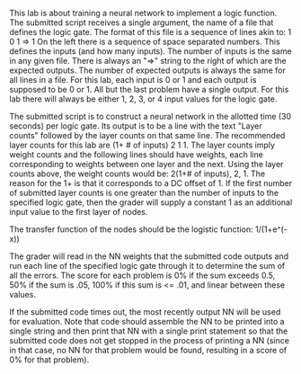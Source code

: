 This lab is about training a neural network to implement a logic function.  The submitted script receives a single argument, the name of a file that defines the logic gate.  The format of this file is a sequence of lines akin to:
1 0 1 => 1
On the left there is a sequence of space separated numbers.  This defines the inputs (and how many inputs).  The number of inputs is the same in any given file.  There is always an "=>" string to the right of which are the expected outputs.  The number of expected outputs is always the same for all lines in a file.  For this lab, each input is 0 or 1 and each output is supposed to be 0 or 1.  All but the last problem have a single output.  For this lab there will always be either 1, 2, 3, or 4 input values for the logic gate.

The submitted script is to construct a neural network in the allotted time (30 seconds) per logic gate.  Its output is to be a line with the text "Layer counts" followed by the layer counts on that same line.  The recommended layer counts for this lab are (1+ # of inputs) 2 1 1.  The layer counts imply weight counts and the following lines should have weights, each line corresponding to weights between one layer and the next.  Using the layer counts above, the weight counts would be: 2(1+# of inputs), 2, 1.  The reason for the 1+ is that it corresponds to a DC offset of 1.  If the first number of submitted layer counts is one greater than the number of inputs to the specified logic gate, then the grader will supply a constant 1 as an additional input value to the first layer of nodes.

The transfer function of the nodes should be the logistic function: 1/(1+e^(-x))

The grader will read in the NN weights that the submitted code outputs and run each line of the specified logic gate through it to determine the sum of all the errors.  The score for each problem is 0% if the sum exceeds 0.5, 50% if the sum is .05, 100% if this sum is <= .01, and linear between these values.

If the submitted code times out, the most recently output NN will be used for evaluation.  Note that code should assemble the NN to be printed into a single string and then print that NN with a single print statement so that the submitted code does not get stopped in the process of printing a NN (since in that case, no NN for that problem would be found, resulting in a score of 0% for that problem).
